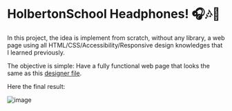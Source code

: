 # HolbertonSchool Headphones! 🎧🎶🎨
In this project, the idea is implement from scratch, without any library, a web page using all HTML/CSS/Accessibility/Responsive design knowledges that I learned previously.

The objective is simple: Have a fully functional web page that looks the same as this [designer file](https://intranet.hbtn.io/rltoken/tWEPFyHyXyNO9Xfi2Er2EA).

Here the final result:

![image](https://github.com/DevPacho/holbertonschool-headphones/assets/98773774/50e9ae1c-b2bb-47cc-b397-d4c9ff3de264)
